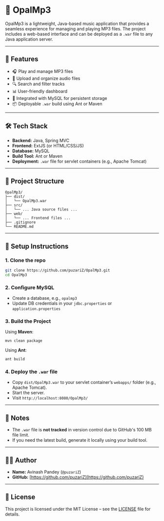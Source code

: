 # 🎵 OpalMp3

OpalMp3 is a lightweight, Java-based music application that provides a seamless experience for managing and playing MP3 files. The project includes a web-based interface and can be deployed as a `.war` file to any Java application server.

---

## 🚀 Features

- 🎧 Play and manage MP3 files
- 📁 Upload and organize audio files
- 🔍 Search and filter tracks
- 📊 User-friendly dashboard
- 💾 Integrated with MySQL for persistent storage
- 📦 Deployable `.war` build using Ant or Maven

---

## 🛠️ Tech Stack

- **Backend:** Java, Spring MVC
- **Frontend:** ExtJS (or HTML/CSS/JS)
- **Database:** MySQL
- **Build Tool:** Ant or Maven
- **Deployment:** `.war` file for servlet containers (e.g., Apache Tomcat)

---

## 📁 Project Structure

```
OpalMp3/
├── dist/
│   └── OpalMp3.war
├── src/
│   └── ... Java source files ...
├── web/
│   └── ... Frontend files ...
├── .gitignore
└── README.md
```

---

## 🔧 Setup Instructions

### 1. Clone the repo
```bash
git clone https://github.com/puzariZ/OpalMp3.git
cd OpalMp3
```

### 2. Configure MySQL
- Create a database, e.g., `opalmp3`
- Update DB credentials in your `jdbc.properties` or `application.properties`

### 3. Build the Project

Using **Maven**:
```bash
mvn clean package
```

Using **Ant**:
```bash
ant build
```

### 4. Deploy the `.war` file
- Copy `dist/OpalMp3.war` to your servlet container’s `webapps/` folder (e.g., Apache Tomcat).
- Start the server.
- Visit `http://localhost:8080/OpalMp3/`

---

## 📌 Notes

- The `.war` file is **not tracked** in version control due to GitHub's 100 MB file limit.
- If you need the latest build, generate it locally using your build tool.

---

## 🧑‍💻 Author

- **Name:** Avinash Pandey (`@puzariZ`)
- **GitHub:** [https://github.com/puzariZ](https://github.com/puzariZ)

---

## 📜 License

This project is licensed under the MIT License – see the [LICENSE](LICENSE) file for details.

